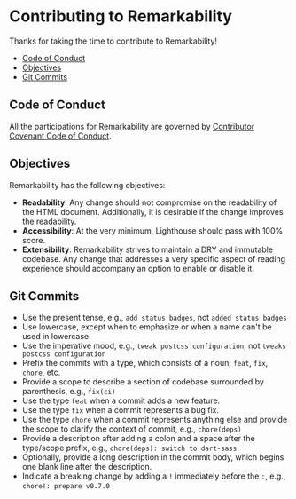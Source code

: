 # Contributing to Remarkability

Thanks for taking the time to contribute to Remarkability!

- [Code of Conduct](#code-of-conduct)
- [Objectives](#objectives)
- [Git Commits](#git-commits)

## Code of Conduct

All the participations for Remarkability are governed by [Contributor Covenant Code of Conduct](./CODE_OF_CONDUCT.md).

## Objectives

Remarkability has the following objectives:

- **Readability**: Any change should not compromise on the readability of the HTML document. Additionally, it is desirable if the change improves the readability.
- **Accessibility**: At the very minimum, Lighthouse should pass with 100% score.
- **Extensibility**: Remarkability strives to maintain a DRY and immutable codebase. Any change that addresses a very specific aspect of reading experience should accompany an option to enable or disable it. 

## Git Commits

- Use the present tense, e.g., `add status badges`, not `added status badges`
- Use lowercase, except when to emphasize or when a name can't be used in lowercase.
- Use the imperative mood, e.g., `tweak postcss configuration`, not `tweaks postcss configuration`
- Prefix the commits with a type, which consists of a noun, `feat`, `fix`, `chore`, etc.
- Provide a scope to describe a section of codebase surrounded by parenthesis, e.g., `fix(ci)`
- Use the type `feat` when a commit adds a new feature.
- Use the type `fix` when a commit represents a bug fix.
- Use the type `chore` when a commit represents anything else and provide the scope to clarify the context of commit, e.g., `chore(deps)`
- Provide a description after adding a colon and a space after the type/scope prefix, e.g., `chore(deps): switch to dart-sass`
- Optionally, provide a long description in the commit body, which begins one blank line after the description.
- Indicate a breaking change by adding a `!` immediately before the `:`, e.g., `chore!: prepare v0.7.0`
